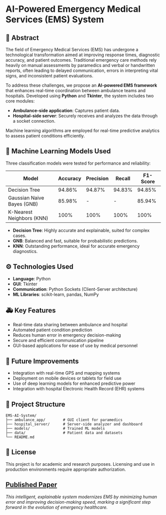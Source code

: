 # AI-Powered Emergency Medical Services (EMS) System

## 📌 Abstract

The field of Emergency Medical Services (EMS) has undergone a technological transformation aimed at improving response times, diagnostic accuracy, and patient outcomes. Traditional emergency care methods rely heavily on manual assessments by paramedics and verbal or handwritten reports, often leading to delayed communication, errors in interpreting vital signs, and inconsistent patient evaluations.

To address these challenges, we propose an **AI-powered EMS framework** that enhances real-time coordination between ambulance teams and hospitals. Developed using **Python** and **Tkinter**, the system includes two core modules:

- **Ambulance-side application**: Captures patient data.
- **Hospital-side server**: Securely receives and analyzes the data through a socket connection.

Machine learning algorithms are employed for real-time predictive analytics to assess patient conditions efficiently.

## 🤖 Machine Learning Models Used

Three classification models were tested for performance and reliability:

| Model               | Accuracy | Precision | Recall | F1-Score |
|--------------------|----------|-----------|--------|----------|
| Decision Tree       | 94.86%   | 94.87%    | 94.83% | 94.85%   |
| Gaussian Naive Bayes (GNB) | 85.98%   | -         | -      | 85.94%   |
| K-Nearest Neighbors (KNN) | 100%     | 100%      | 100%   | 100%     |

- **Decision Tree**: Highly accurate and explainable, suited for complex cases.
- **GNB**: Balanced and fast, suitable for probabilistic predictions.
- **KNN**: Outstanding performance, ideal for accurate emergency diagnostics.

## ⚙️ Technologies Used

- **Language**: Python
- **GUI**: Tkinter
- **Communication**: Python Sockets (Client-Server architecture)
- **ML Libraries**: scikit-learn, pandas, NumPy

## 🚑 Key Features

- Real-time data sharing between ambulance and hospital
- Automated patient condition prediction
- Reduces human error in emergency decision-making
- Secure and efficient communication pipeline
- GUI-based applications for ease of use by medical personnel

## 🚀 Future Improvements

- Integration with real-time GPS and mapping systems
- Deployment on mobile devices or tablets for field use
- Use of deep learning models for enhanced predictive power
- Integration with hospital Electronic Health Record (EHR) systems

## 📁 Project Structure

```
EMS-AI-System/
├── ambulance_app/        # GUI client for paramedics
├── hospital_server/      # Server-side analyzer and dashboard
├── models/               # Trained ML models
├── data/                 # Patient data and datasets
└── README.md
```

## 📄 License

This project is for academic and research purposes. Licensing and use in production environments require appropriate authorization.

[Published Paper](https://eudoxuspress.com/index.php/pub/article/view/2270/1518) 
---

*This intelligent, explainable system modernizes EMS by minimizing human error and improving decision-making speed, marking a significant step forward in the evolution of emergency healthcare.*
